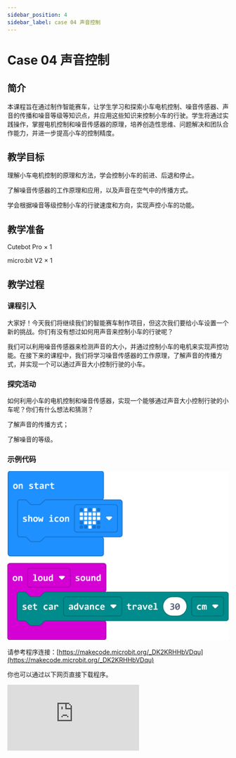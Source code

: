 ```yaml
---
sidebar_position: 4
sidebar_label: case 04 声音控制
---
```


# Case 04 声音控制

## 简介

本课程旨在通过制作智能赛车，让学生学习和探索小车电机控制、噪音传感器、声音的传播和噪音等级等知识点，并应用这些知识来控制小车的行驶。学生将通过实践操作，掌握电机控制和噪音传感器的原理，培养创造性思维、问题解决和团队合作能力，并进一步提高小车的控制精度。

[](./images/cutebot-pro-case-04-01.png)

## 教学目标

理解小车电机控制的原理和方法，学会控制小车的前进、后退和停止。

了解噪音传感器的工作原理和应用，以及声音在空气中的传播方式。

学会根据噪音等级控制小车的行驶速度和方向，实现声控小车的功能。

## 教学准备

Cutebot Pro × 1

micro:bit V2 × 1

## 教学过程

### 课程引入

大家好！今天我们将继续我们的智能赛车制作项目，但这次我们要给小车设置一个新的挑战。你们有没有想过如何用声音来控制小车的行驶呢？

我们可以利用噪音传感器来检测声音的大小，并通过控制小车的电机来实现声控功能。在接下来的课程中，我们将学习噪音传感器的工作原理，了解声音的传播方式，并实现一个可以通过声音大小控制行驶的小车。

### 探究活动

如何利用小车的电机控制和噪音传感器，实现一个能够通过声音大小控制行驶的小车呢？你们有什么想法和猜测？

了解声音的传播方式；

了解噪音的等级。

### 示例代码

![](./images/cutebot-pro-case-04-02.png)


请参考程序连接：[https://makecode.microbit.org/_DK2KRHHbVDqu](https://makecode.microbit.org/_DK2KRHHbVDqu)

你也可以通过以下网页直接下载程序。

<div
    style={{
        position: 'relative',
        paddingBottom: '60%',
        overflow: 'hidden',
    }}
>
    <iframe
        src="https://makecode.microbit.org/_DK2KRHHbVDqu"
        frameborder="0"
        sandbox="allow-popups allow-forms allow-scripts allow-same-origin"
        style={{
            position: 'absolute',
            width: '100%',
            height: '100%',
        }}
    />
</div>


### 团队合作与展示

学生分成小组，共同完成小车的制作和程序编写。

鼓励学生之间相互合作、交流和分享经验。

每个小组有机会向其他小组展示他们制作的智能赛车，并演示通过声音大小控制小车行驶的过程。

### 总结与反思

回顾课程内容，提醒学生掌握了哪些知识和技能。

引导学生讨论他们在制作过程中遇到的问题和困难，以及如何解决这些问题。

引导学生思考声控小车的优化和改进方向，如调整噪音等级阈值、增加其他声音控制功能等。

### 延伸活动

为学生提供进一步的探索和实践机会，例如：

挑战学生通过声音控制小车的速度和方向，实现更复杂的行驶路径。

鼓励学生设计和实现其他有趣的声音控制功能，如转弯、停止等。
